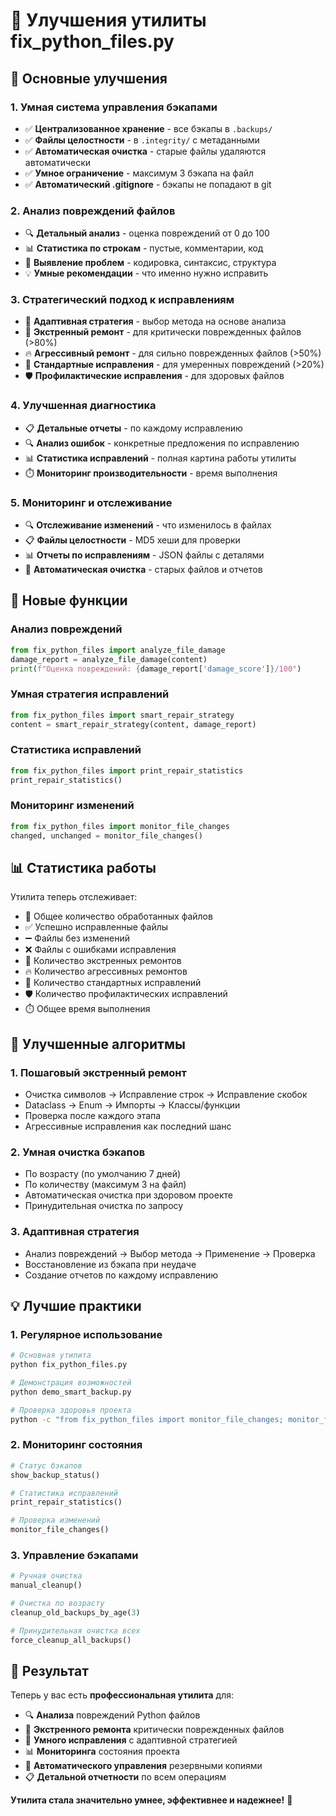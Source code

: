 # 🚀 Улучшения утилиты fix_python_files.py

## 🎯 Основные улучшения

### 1. Умная система управления бэкапами
- ✅ **Централизованное хранение** - все бэкапы в `.backups/`
- ✅ **Файлы целостности** - в `.integrity/` с метаданными
- ✅ **Автоматическая очистка** - старые файлы удаляются автоматически
- ✅ **Умное ограничение** - максимум 3 бэкапа на файл
- ✅ **Автоматический .gitignore** - бэкапы не попадают в git

### 2. Анализ повреждений файлов
- 🔍 **Детальный анализ** - оценка повреждений от 0 до 100
- 📊 **Статистика по строкам** - пустые, комментарии, код
- 🚨 **Выявление проблем** - кодировка, синтаксис, структура
- 💡 **Умные рекомендации** - что именно нужно исправить

### 3. Стратегический подход к исправлениям
- 🎯 **Адаптивная стратегия** - выбор метода на основе анализа
- 🚨 **Экстренный ремонт** - для критически поврежденных файлов (>80%)
- 🔥 **Агрессивный ремонт** - для сильно поврежденных файлов (>50%)
- 🔧 **Стандартные исправления** - для умеренных повреждений (>20%)
- 🛡️ **Профилактические исправления** - для здоровых файлов

### 4. Улучшенная диагностика
- 📋 **Детальные отчеты** - по каждому исправлению
- 🔍 **Анализ ошибок** - конкретные предложения по исправлению
- 📊 **Статистика исправлений** - полная картина работы утилиты
- ⏱️ **Мониторинг производительности** - время выполнения

### 5. Мониторинг и отслеживание
- 🔍 **Отслеживание изменений** - что изменилось в файлах
- 📋 **Файлы целостности** - MD5 хеши для проверки
- 📊 **Отчеты по исправлениям** - JSON файлы с деталями
- 🧹 **Автоматическая очистка** - старых файлов и отчетов

## 🚀 Новые функции

### Анализ повреждений
```python
from fix_python_files import analyze_file_damage
damage_report = analyze_file_damage(content)
print(f"Оценка повреждений: {damage_report['damage_score']}/100")
```

### Умная стратегия исправлений
```python
from fix_python_files import smart_repair_strategy
content = smart_repair_strategy(content, damage_report)
```

### Статистика исправлений
```python
from fix_python_files import print_repair_statistics
print_repair_statistics()
```

### Мониторинг изменений
```python
from fix_python_files import monitor_file_changes
changed, unchanged = monitor_file_changes()
```

## 📊 Статистика работы

Утилита теперь отслеживает:
- 📁 Общее количество обработанных файлов
- ✅ Успешно исправленные файлы
- ➖ Файлы без изменений
- ❌ Файлы с ошибками исправления
- 🚨 Количество экстренных ремонтов
- 🔥 Количество агрессивных ремонтов
- 🔧 Количество стандартных исправлений
- 🛡️ Количество профилактических исправлений
- ⏱️ Общее время выполнения

## 🔧 Улучшенные алгоритмы

### 1. Пошаговый экстренный ремонт
- Очистка символов → Исправление строк → Исправление скобок
- Dataclass → Enum → Импорты → Классы/функции
- Проверка после каждого этапа
- Агрессивные исправления как последний шанс

### 2. Умная очистка бэкапов
- По возрасту (по умолчанию 7 дней)
- По количеству (максимум 3 на файл)
- Автоматическая очистка при здоровом проекте
- Принудительная очистка по запросу

### 3. Адаптивная стратегия
- Анализ повреждений → Выбор метода → Применение → Проверка
- Восстановление из бэкапа при неудаче
- Создание отчетов по каждому исправлению

## 💡 Лучшие практики

### 1. Регулярное использование
```bash
# Основная утилита
python fix_python_files.py

# Демонстрация возможностей
python demo_smart_backup.py

# Проверка здоровья проекта
python -c "from fix_python_files import monitor_file_changes; monitor_file_changes()"
```

### 2. Мониторинг состояния
```python
# Статус бэкапов
show_backup_status()

# Статистика исправлений
print_repair_statistics()

# Проверка изменений
monitor_file_changes()
```

### 3. Управление бэкапами
```python
# Ручная очистка
manual_cleanup()

# Очистка по возрасту
cleanup_old_backups_by_age(3)

# Принудительная очистка всех
force_cleanup_all_backups()
```

## 🎉 Результат

Теперь у вас есть **профессиональная утилита** для:
- 🔍 **Анализа** повреждений Python файлов
- 🚨 **Экстренного ремонта** критически поврежденных файлов
- 🔧 **Умного исправления** с адаптивной стратегией
- 📊 **Мониторинга** состояния проекта
- 🧹 **Автоматического управления** резервными копиями
- 📋 **Детальной отчетности** по всем операциям

**Утилита стала значительно умнее, эффективнее и надежнее!** 🚀
